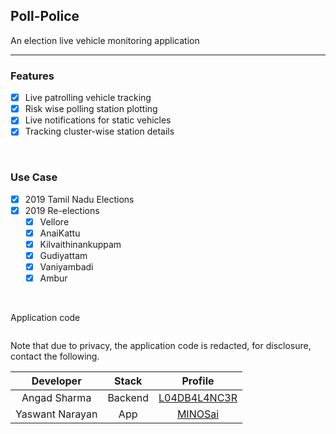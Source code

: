 ## Poll-Police
An election live vehicle monitoring application

---

### Features

- [X] Live patrolling vehicle tracking
- [X] Risk wise polling station plotting
- [X] Live notifications for static vehicles
- [X] Tracking cluster-wise station details  

<br>

### Use Case

- [X] 2019 Tamil Nadu Elections
- [X] 2019 Re-elections 
    - [X] Vellore
    - [X] AnaiKattu
    - [X] Kilvaithinankuppam
    - [X] Gudiyattam
    - [X] Vaniyambadi
    - [X] Ambur

<br>

Application code

```

```
Note that due to privacy, the application code is redacted, for disclosure, contact the following.

| Developer | Stack | Profile | 
|:---------:|:-----:|:-------:|
| Angad Sharma | Backend | [L04DB4L4NC3R](https://github.com/orgs/GDGVIT/people/L04DB4L4NC3R) | 
| Yaswant Narayan | App | [MINOSai](https://github.com/orgs/GDGVIT/people/MINOSai) |
